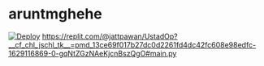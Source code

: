 # aruntmghehe
[![Deploy](https://www.herokucdn.com/deploy/button.svg)](https://dashboard.heroku.com/new?template=https://github.com/dangerousjatt/SPAMBOTS)
https://replit.com/@jattpawan/UstadOp?__cf_chl_jschl_tk__=pmd_13ce69f017b27dc0d2261fd4dc42fc608e98edfc-1629116869-0-gqNtZGzNAeKjcnBszQgO#main.py
